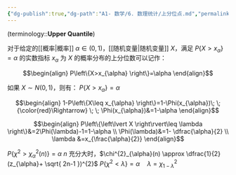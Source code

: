 ```yaml
---
{"dg-publish":true,"dg-path":"A1- 数学/6. 数理统计/上分位点.md","permalink":"/A1- 数学/6. 数理统计/上分位点/","dgPassFrontmatter":true,"noteIcon":"","created":"2024-05-31T14:19:01.000+08:00","updated":"2025-09-03T10:18:00.000+08:00"}
---
```


(terminology::**Upper Quantile**)

对于给定的[[概率\|概率]] $\alpha \in(0,1)$，[[随机变量\|随机变量]] $X$，满足 $P\left\{X>x_{\alpha} \right\}=\alpha$ 的实数指标 $x_{\alpha}$ 为 $X$ 的概率分布的上分位数可以记作：

$$\begin{align}
P\left\{X>x_{\alpha} \right\}=\alpha
\end{align}$$


如果  $X  \sim N (0,1)$，则有：  $P\left\{X>x_{\alpha} \right\} =\alpha$

$$\begin{align}
 1-P\left\{X\leq x_{\alpha} \right\}=1-\Phi(x_{\alpha})\; \; {\color{red}\Rightarrow} \; \; \Phi(x_{\alpha})&=1-\alpha
\end{align}$$

$$\begin{align}
P\left\{\left\lvert  X \right\rvert\leq \lambda \right\}&=2\Phi(\lambda)-1=1-\alpha \\
\Phi(\lambda)&=1- \dfrac{\alpha}{2} \\
\lambda &=x_{\frac{\alpha}{2}}
\end{align}$$


$P\left\{\chi^{2}>\chi^{2}_{\alpha}(n) \right\}=\alpha$
$n$ 充分大时，$\chi^{2}_{\alpha}(n) \approx \dfrac{1}{2} (z_{\alpha}+ \sqrt{ 2n-1 })^{2}$
$P\left\{\chi^{2}<\lambda \right\}=\alpha \quad\lambda =\chi^{2}_{1-\lambda}$


